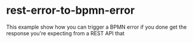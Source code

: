 # rest-error-to-bpmn-error
This example show how you can trigger a BPMN error if you done get the response you're expecting from a REST API that 
